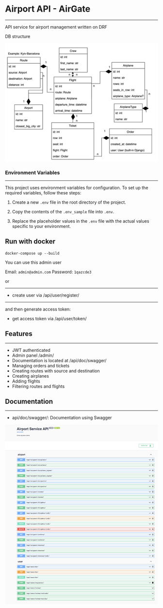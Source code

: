 # Airport API - AirGate

***

API service for airport management written on DRF

DB structure

![db_structure.png](documentation_image%2Fdb_structure.png)

### Environment Variables

***
This project uses environment variables for configuration. To set up the required variables, follow these steps:

1. Create a new `.env` file in the root directory of the project.

2. Copy the contents of the `.env_sample` file into `.env`.

3. Replace the placeholder values in the `.env` file with the actual values specific to your environment.

## Run with docker

```
docker-compose up --build
```

You can use this admin user

Email: `admin@admin.com`
Password: `1qazcde3`

or

***

- create user via /api/user/register/

***

and then generate access token:

- get access token via /api/user/token/

## Features

***

- JWT authenticated
- Admin panel /admin/
- Documentation is located at /api/doc/swagger/
- Managing orders and tickets
- Creating routes with source and destination
- Creating airplanes
- Adding flights
- Filtering routes and flights

## Documentation

 ---

* api/doc/swagger/: Documentation using Swagger

![doc_api.png](documentation_image%2Fdoc_api.png)